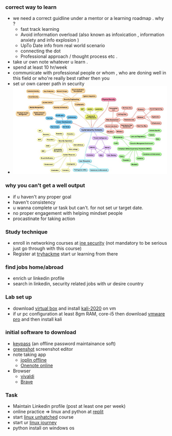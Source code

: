 ### correct way to learn 
 - we need a correct guidline under a mentor or  a learning roadmap . why ?
   - fast track learning
   - Avoid information overload (also known as infoxication , information anxiety and info explosion )
   - UpTo Date info from real world scenario
   - connecting the dot 
   - Professional approach  / thought process etc .
 - take ur own note whatever u learn .
 - spend at least 10 hr/week
 - communicate with professional people or whom , who are doning well in this field or who're really best rather then you 
 - set ur own career path in security 
 - 
   ![career path image](../Images/cybr_sec_career_path.jpeg) 

 
### why you can't get a well output 
 - if u haven't any proper goal
 - haven't consistency 
 - u wanna complete ur task but can't.  for not set ur target date.
 - no proper engagement with helping mindset people 
 - procastinate for taking action
 

### Study technique 
 - enroll in networking courses at [ine security](https://my.ine.com/Networking/courses/d5652c82/ipv4-addressing-subnetting) (not mandatory to be serious just go through with this course)
 - Register at [tryhackme](https://tryhackme.com/hacktivities) start ur learning from there 


### find jobs home/abroad 
 - enrich ur linkedin profile 
 - search in linkedin, security related jobs with ur desire country

### Lab set up 
 - download [virtual box](https://www.virtualbox.org/wiki/Downloads) and install [kali-2020](https://kali.download/virtual-images/kali-2022.3/kali-linux-2022.3-virtualbox-amd64.7z) on vm 
 - if ur pc configuration at least 8gm RAM, core-i5 then download [vmware pro](https://customerconnect.vmware.com/en/downloads/info/slug/desktop_end_user_computing/vmware_workstation_pro/16_0#product_downloads) and then install kali


### initial software to download
 - [keypass]( https://keepass.info/download.html) (an offline password maintainance soft)
 - [greenshot](https://getgreenshot.org/downloads/) screenshot editor
 - note taking app 
   - [joplin offline](https://joplinapp.org/)
   - [Onenote online](https://www.onenote.com/download)
 - Browser
   - [vivaldi](https://downloads.vivaldi.com/stable/Vivaldi.5.4.2753.51.x64.exe) 
   - [Brave](https://laptop-updates.brave.com/latest/winx64)


### Task
 - Maintain Linkedin profile  (post at least one per week)
 - online practice =>  linux and python at [replit](https://replit.com/)
 - start [linux unhatched](https://www.netacad.com/courses/os-it/ndg-linux-unhatched) course
 - start ur [linux journey](https://linuxjourney.com/lesson/the-shell)
 - python install on windows os
